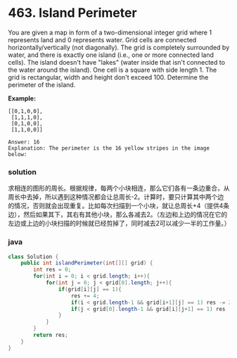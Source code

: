 # 463. Island Perimeter 

You are given a map in form of a two-dimensional integer grid where 1 represents land and 0 represents water. Grid cells are connected horizontally/vertically (not diagonally). The grid is completely surrounded by water, and there is exactly one island (i.e., one or more connected land cells). The island doesn't have "lakes" (water inside that isn't connected to the water around the island). One cell is a square with side length 1. The grid is rectangular, width and height don't exceed 100. Determine the perimeter of the island.

**Example:**

```
[[0,1,0,0],
 [1,1,1,0],
 [0,1,0,0],
 [1,1,0,0]]

Answer: 16
Explanation: The perimeter is the 16 yellow stripes in the image below:
```

### solution

求相连的图形的周长。根据规律，每两个小块相连，那么它们各有一条边重合，从周长中去掉，所以遇到这种情况都会让总周长-2。计算时，要只计算其中两个边的情况，否则就会出现重复。比如每次扫描到一个小块，就让总周长+4（提供4条边），然后如果其下，其右有其他小块，那么各减去2。（左边和上边的情况在它的左边或上边的小块扫描的时候就已经剪掉了，同时减去2可以减少一半的工作量。）

### java

```java
class Solution {
    public int islandPerimeter(int[][] grid) {
        int res = 0;
        for(int i = 0; i < grid.length; i++){
            for(int j = 0; j < grid[0].length; j++){
                if(grid[i][j] == 1){
                    res += 4;
                    if(i < grid.length-1 && grid[i+1][j] == 1) res -= 2;
                    if(j < grid[0].length-1 && grid[i][j+1] == 1) res -= 2;
                }
            }
        }
        return res;
    }
}
```

